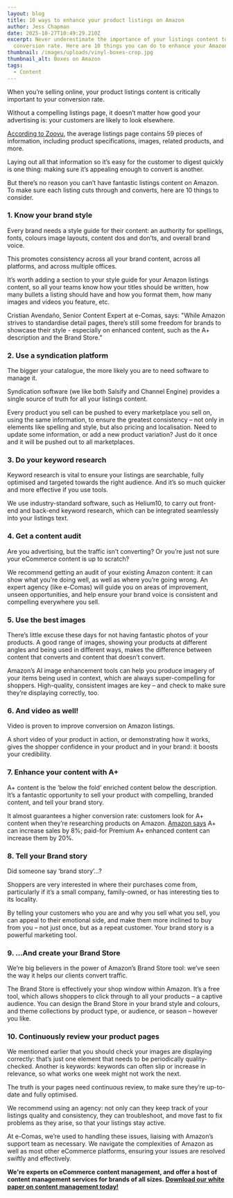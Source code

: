 ```yaml
---
layout: blog
title: 10 ways to enhance your product listings on Amazon
author: Jess Chapman
date: 2025-10-27T10:49:29.210Z
excerpt: Never underestimate the importance of your listings content to your
  conversion rate. Here are 10 things you can do to enhance your Amazon listings
thumbnail: /images/uploads/vinyl-boxes-crop.jpg
thumbnail_alt: Boxes on Amazon
tags:
  - Content
---
```

<!--StartFragment-->

When you’re selling online, your product listings content is critically important to your conversion rate.

Without a compelling listings page, it doesn’t matter how good your advertising is: your customers are likely to look elsewhere.

[According to Zoovu,](https://zoovu.com/lp/ultimate-guide-to-product-detail-pages?utm_term=best%20ecommerce%20product%20pages&utm_source=adwords&utm_medium=cpc&utm_campaign=NAM+United_Kingdom+AI+Config+GS&hsa_cam=21377089915&hsa_grp=161316424737&hsa_mt=p&hsa_src=g&hsa_ad=702030523917&hsa_acc=2358037484&hsa_net=adwords&hsa_kw=best%20ecommerce%20product%20pages&hsa_tgt=kwd-392015530264&hsa_ver=3&gad_source=1&gad_campaignid=21377089915&gbraid=0AAAAAoKRmrARatlvTIl9vBafGSN3Dl9U7&gclid=CjwKCAjw0sfHBhB6EiwAQtv5qQUr5F-Sre1cEKxNuZ0bw8JE5P9LbDteTCJdtvHs5qMLGX-bvUPo3RoCPPIQAvD_BwE) the average listings page contains 59 pieces of information, including product specifications, images, related products, and more.

Laying out all that information so it’s easy for the customer to digest quickly is one thing: making sure it’s appealing enough to convert is another.

But there’s no reason you can’t have fantastic listings content on Amazon. To make sure each listing cuts through and converts, here are 10 things to consider.

### 1. Know your brand style

Every brand needs a style guide for their content: an authority for spellings, fonts, colours image layouts, content dos and don’ts, and overall brand voice.

This promotes consistency across all your brand content, across all platforms, and across multiple offices.

It’s worth adding a section to your style guide for your Amazon listings content, so all your teams know how your titles should be written, how many bullets a listing should have and how you format them, how many images and videos you feature, etc.

Cristian Avendaño, Senior Content Expert at e-Comas, says: "While Amazon strives to standardise detail pages, there’s still some freedom for brands to showcase their style - especially on enhanced content, such as the A+ description and the Brand Store."

### 2. Use a syndication platform

The bigger your catalogue, the more likely you are to need software to manage it.

Syndication software (we like both Salsify and Channel Engine) provides a single source of truth for all your listings content.

Every product you sell can be pushed to every marketplace you sell on, using the same information, to ensure the greatest consistency – not only in elements like spelling and style, but also pricing and localisation. Need to update some information, or add a new product variation? Just do it once and it will be pushed out to all marketplaces.

### 3. Do your keyword research

Keyword research is vital to ensure your listings are searchable, fully optimised and targeted towards the right audience. And it’s so much quicker and more effective if you use tools.

We use industry-standard software, such as Helium10, to carry out front-end and back-end keyword research, which can be integrated seamlessly into your listings text.

### 4. Get a content audit

Are you advertising, but the traffic isn’t converting? Or you’re just not sure your eCommerce content is up to scratch?

We recommend getting an audit of your existing Amazon content: it can show what you’re doing well, as well as where you’re going wrong. An expert agency (like e-Comas) will guide you on areas of improvement, unseen opportunities, and help ensure your brand voice is consistent and compelling everywhere you sell.

### 5. Use the best images

There’s little excuse these days for not having fantastic photos of your products. A good range of images, showing your products at different angles and being used in different ways, makes the difference between content that converts and content that doesn’t convert.

Amazon’s AI image enhancement tools can help you produce imagery of your items being used in context, which are always super-compelling for shoppers. High-quality, consistent images are key – and check to make sure they’re displaying correctly, too.

### 6. And video as well!

Video is proven to improve conversion on Amazon listings.

A short video of your product in action, or demonstrating how it works, gives the shopper confidence in your product and in your brand: it boosts your credibility.

### 7. Enhance your content with A+

A+ content is the ‘below the fold’ enriched content below the description. It’s a fantastic opportunity to sell your product with compelling, branded content, and tell your brand story. 

It almost guarantees a higher conversion rate: customers look for A+ content when they’re researching products on Amazon. [Amazon says](https://sell.amazon.com/tools/a-content) A+ can increase sales by 8%; paid-for Premium A+ enhanced content can increase them by 20%.

### 8. Tell your Brand story

Did someone say ‘brand story’…?

Shoppers are very interested in where their purchases come from, particularly if it’s a small company, family-owned, or has interesting ties to its locality. 

By telling your customers who you are and why you sell what you sell, you can appeal to their emotional side, and make them more inclined to buy from you – not just once, but as a repeat customer. Your brand story is a powerful marketing tool.

### 9. ...And create your Brand Store

We’re big believers in the power of Amazon’s Brand Store tool: we’ve seen the way it helps our clients convert traffic.

The Brand Store is effectively your shop window within Amazon. It’s a free tool, which allows shoppers to click through to all your products – a captive audience. You can design the Brand Store in your brand style and colours, and theme collections by product type, or audience, or season – however you like.

### 10. Continuously review your product pages

We mentioned earlier that you should check your images are displaying correctly: that’s just one element that needs to be periodically quality-checked. Another is keywords: keywords can often slip or increase in relevance, so what works one week might not work the next.

The truth is your pages need continuous review, to make sure they’re up-to-date and fully optimised.

We recommend using an agency: not only can they keep track of your listings quality and consistency, they can troubleshoot, and move fast to fix problems as they arise, so that your listings stay active.

At e-Comas, we’re used to handling these issues, liaising with Amazon’s support team as necessary. We navigate the complexities of Amazon as well as most other eCommerce platforms, ensuring your issues are resolved swiftly and effectively.

**We're experts on eCommerce content management, and offer a host of content management services for brands of all sizes. [Download our white paper on content management today!](https://e-comas.com/2025/09/09/test.html)**

<!--EndFragment-->